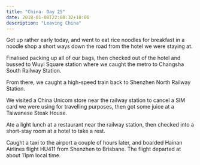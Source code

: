 ```yaml
---
title: "China: Day 25"
date: 2018-01-08T22:08:32+10:00
description: "Leaving China"
---
```

Got up rather early today, and went to eat rice noodles for breakfast in a noodle shop a short ways down the road from the hotel we were staying at.

Finalised packing up all of our bags, then checked out of the hotel and bussed to Wuyi Square station where we caught the metro to Changsha South Railway Station.

From there, we caught a high-speed train back to Shenzhen North Railway Station.

We visited a China Unicom store near the railway station to cancel a SIM card we were using for travelling purposes, then got some juice at a Taiwanese Steak House.

Ate a light lunch at a restaurant near the railway station, then checked into a short-stay room at a hotel to take a rest.

Caught a taxi to the airport a couple of hours later, and boarded Hainan Airlines flight HU411 from Shenzhen to Brisbane. The flight departed at about 11pm local time.

